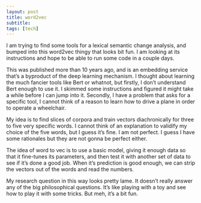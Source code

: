 ```yaml
---
layout: post
title: word2vec
subtitle: 
tags: [tech]
---
```

I am trying to find some tools for a lexical semantic change analysis, and bumped into this word2vec thingy that looks bit fun. I am looking at its instructions and hope to be able to run some code in a couple days. 

This was published more than 10 years ago, and is an embedding service that’s a byproduct of the deep learning mechanism. I thought about learning the much fancier tools like Bert or whatnot, but firstly, I don’t understand Bert enough to use it. I skimmed some instructions and figured it might take a while before I can jump into it. Secondly, I have a problem that asks for a specific tool, I cannot think of a reason to learn how to drive a plane in order to operate a wheelchair. 

My idea is to find slices of corpora and train vectors diachronically for three to five very specific words. I cannot think of an explanation to validify my choice of the five words, but I guess it’s fine. I am not perfect. I guess I have some rationales but they are not gonna be perfect either. 

The idea of word to vec is to use a basic model, giving it enough data so that it fine-tunes its parameters, and then test it with another set of data to see if it’s done a good job. When it’s prediction is good enough, we can strip the vectors out of the words and read the numbers. 

My research question in this way looks pretty lame. It doesn’t really answer any of the big philosophical questions. It’s like playing with a toy and see how to play it with some tricks. But meh, it’s a bit fun. 